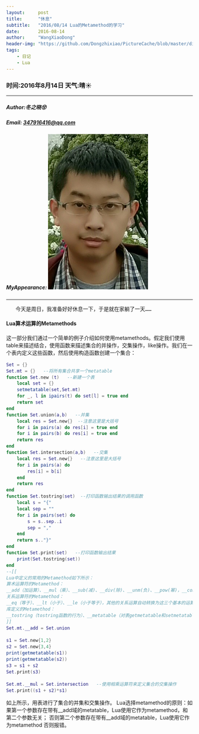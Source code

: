 ```yaml
---
layout:     post
title:      "休息"
subtitle:   "2016/08/14 Lua的Metamethod的学习"
date:       2016-08-14
author:     "WangXiaoDong"
header-img: "https://github.com/Dongzhixiao/PictureCache/blob/master/diaryPic/20160814.jpg?raw=true"
tags:
    - 日记
    - Lua
---
```


### 时间:2016年8月14日 天气:晴:sunny:
-----
#####   Author:冬之晓:dizzy_face:
#####   Email: 347916416@qq.com
#####   MyAppearance: ![MyAppearance](https://github.com/Dongzhixiao/PictureCache/raw/master/MyPicture.JPG "我的头像")
----------

<pre>
   今天是周日，我准备好好休息一下，于是就在家躺了一天…… 
</pre>

#### Lua算术运算的Metamethods

这一部分我们通过一个简单的例子介绍如何使用metamethods。假定我们使用table来描述结合，使用函数来描述集合的并操作，交集操作，like操作。我们在一个表内定义这些函数，然后使用构造函数创建一个集合：

```Lua
Set = {}
Set.mt = {}   --将所有集合共享一个metatable
function Set.new (t)   --新建一个表
    local set = {}
    setmetatable(set,Set.mt)
    for _, l in ipairs(t) do set[l] = true end
    return set
end
function Set.union(a,b)   --并集
    local res = Set.new{}  --注意这里是大括号
    for i in pairs(a) do res[i] = true end
    for i in pairs(b) do res[i] = true end
    return res
end
function Set.intersection(a,b)   --交集
    local res = Set.new{}   --注意这里是大括号
    for i in pairs(a) do
        res[i] = b[i]
    end
    return res
end
function Set.tostring(set)  --打印函数输出结果的调用函数
    local s = "{"
    local sep = ""
    for i in pairs(set) do
        s = s..sep..i
        sep = ","
    end
    return s.."}"
end
function Set.print(set)   --打印函数输出结果
    print(Set.tostring(set))
end
--[[
Lua中定义的常用的Metamethod如下所示：
算术运算符的Metamethod：
__add（加运算）、__mul（乘）、__sub(减)、__div(除)、__unm(负)、__pow(幂)，__concat（定义连接行为）。
关系运算符的Metamethod：
__eq（等于）、__lt（小于）、__le（小于等于），其他的关系运算自动转换为这三个基本的运算。
库定义的Metamethod：
__tostring（tostring函数的行为）、__metatable（对表getmetatable和setmetatable的行为）。
]]
Set.mt.__add = Set.union

s1 = Set.new{1,2}
s2 = Set.new{3,4}
print(getmetatable(s1))
print(getmetatable(s2))   
s3 = s1 + s2 
Set.print(s3)

Set.mt.__mul = Set.intersection   --使用相乘运算符来定义集合的交集操作
Set.print((s1 + s2)*s1)
```

如上所示，用表进行了集合的并集和交集操作。
Lua选择metamethod的原则：如果第一个参数存在带有__add域的metatable，Lua使用它作为metamethod，和第二个参数无关；
否则第二个参数存在带有__add域的metatable，Lua使用它作为metamethod 否则报错。

